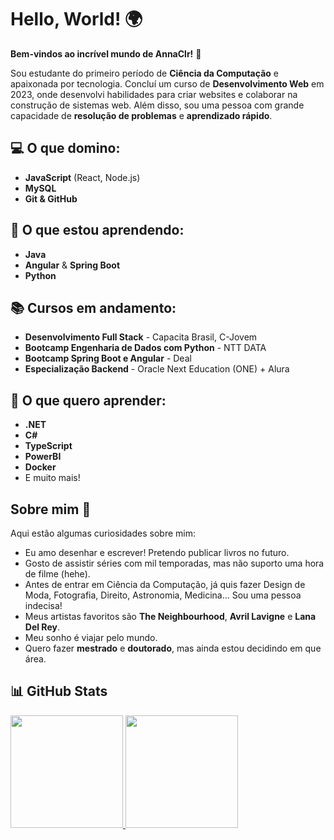 # Hello, World! 🌍  
**Bem-vindos ao incrível mundo de AnnaClr!** 👋  

Sou estudante do primeiro período de **Ciência da Computação** e apaixonada por tecnologia. Concluí um curso de **Desenvolvimento Web** em 2023, onde desenvolvi habilidades para criar websites e colaborar na construção de sistemas web. Além disso, sou uma pessoa com grande capacidade de **resolução de problemas** e **aprendizado rápido**.

## 💻 O que domino:
- **JavaScript** (React, Node.js)
- **MySQL**
- **Git & GitHub**

## 🚀 O que estou aprendendo:
- **Java**  
- **Angular** & **Spring Boot**  
- **Python**

## 📚 Cursos em andamento:
- **Desenvolvimento Full Stack** - Capacita Brasil, C-Jovem  
- **Bootcamp Engenharia de Dados com Python** - NTT DATA  
- **Bootcamp Spring Boot e Angular** - Deal  
- **Especialização Backend** - Oracle Next Education (ONE) + Alura

## 🎯 O que quero aprender:
- **.NET**  
- **C#**  
- **TypeScript**  
- **PowerBI**  
- **Docker**  
- E muito mais!

## Sobre mim 📝  
Aqui estão algumas curiosidades sobre mim:
- Eu amo desenhar e escrever! Pretendo publicar livros no futuro.  
- Gosto de assistir séries com mil temporadas, mas não suporto uma hora de filme (hehe).  
- Antes de entrar em Ciência da Computação, já quis fazer Design de Moda, Fotografia, Direito, Astronomia, Medicina... Sou uma pessoa indecisa!  
- Meus artistas favoritos são **The Neighbourhood**, **Avril Lavigne** e **Lana Del Rey**.  
- Meu sonho é viajar pelo mundo.  
- Quero fazer **mestrado** e **doutorado**, mas ainda estou decidindo em que área.  

## 📊 GitHub Stats
<div>
<a href="https://github.com/AnnaClr">
<img loading="lazy" height="180em" src="https://github-readme-stats.vercel.app/api/top-langs/?username=AnnaClr&layout=compact&langs_count=7&theme=dracula"/>
<img loading="lazy" height="180em" src="https://github-readme-stats.vercel.app/api?username=AnnaClr&show_icons=true&theme=dracula&include_all_commits=true&count_private=true"/>
</div>
